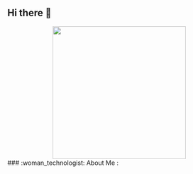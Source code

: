 ## Hi there 👋

<div id="header" align="center">
  <img src="https://media4.giphy.com/media/v1.Y2lkPTc5MGI3NjExdXJvOW04anRtcXNseGp4emJ4ZnFrZnQ1cG5vdWdtd2FwNHh6bzhkYiZlcD12MV9pbnRlcm5hbF9naWZfYnlfaWQmY3Q9Zw/WrIkv5GRcz4utwR3DP/giphy.gif" width="300"/>
  
</div>
### :woman_technologist: About Me :
